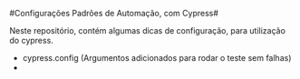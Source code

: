 #Configurações Padrões de Automação, com Cypress#

Neste repositório, contém algumas dicas de configuração, para utilização do cypress.

- cypress.config (Argumentos adicionados para rodar o teste sem falhas)
- 

